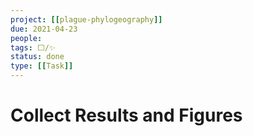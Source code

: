 ```yaml
---
project: [[plague-phylogeography]]
due: 2021-04-23
people:
tags: ⬜/✨ 
status: done
type: [[Task]]
---
```


# Collect Results and Figures